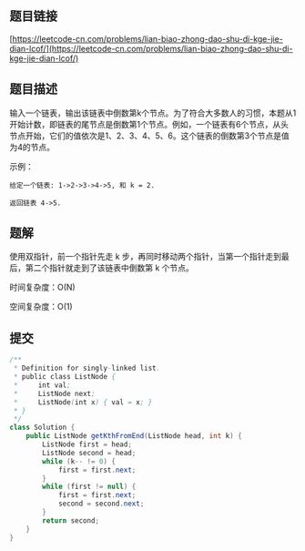 ## 题目链接

[https://leetcode-cn.com/problems/lian-biao-zhong-dao-shu-di-kge-jie-dian-lcof/](https://leetcode-cn.com/problems/lian-biao-zhong-dao-shu-di-kge-jie-dian-lcof/)

## 题目描述

输入一个链表，输出该链表中倒数第k个节点。为了符合大多数人的习惯，本题从1开始计数，即链表的尾节点是倒数第1个节点。例如，一个链表有6个节点，从头节点开始，它们的值依次是1、2、3、4、5、6。这个链表的倒数第3个节点是值为4的节点。

示例：

```
给定一个链表: 1->2->3->4->5, 和 k = 2.

返回链表 4->5.
```

## 题解

使用双指针，前一个指针先走 k 步，再同时移动两个指针，当第一个指针走到最后，第二个指针就走到了该链表中倒数第 k 个节点。

时间复杂度：O(N)

空间复杂度：O(1)

## 提交

```java
/**
 * Definition for singly-linked list.
 * public class ListNode {
 *     int val;
 *     ListNode next;
 *     ListNode(int x) { val = x; }
 * }
 */
class Solution {
    public ListNode getKthFromEnd(ListNode head, int k) {
        ListNode first = head;
        ListNode second = head;
        while (k-- != 0) {
            first = first.next;
        }
        while (first != null) {
            first = first.next;
            second = second.next;
        }
        return second;
    }
}
```